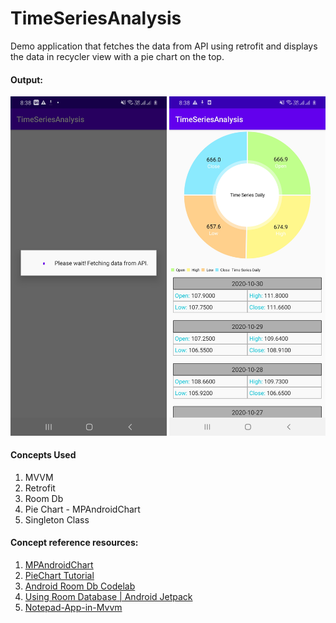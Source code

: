 # TimeSeriesAnalysis
Demo application that fetches the data from API using retrofit and displays the data in recycler view with a pie chart on the top.

#### Output:
<p align="center">
  <img src="https://github.com/dev-nitinb/TimeSeriesAnalysis/blob/master/images/ss1.jpg" width="250">
  <img src="https://github.com/dev-nitinb/TimeSeriesAnalysis/blob/master/images/ss2.jpg" width="250">
</p>


#### Concepts Used
1. MVVM
2. Retrofit
3. Room Db
4. Pie Chart - MPAndroidChart
5. Singleton Class

#### Concept reference resources:
1. [MPAndroidChart](https://github.com/PhilJay/MPAndroidChart)
2. [PieChart Tutorial](https://www.youtube.com/watch?v=mWJB1NLFJGg)
2. [Android Room Db Codelab](https://codelabs.developers.google.com/codelabs/android-room-with-a-view)
3. [Using Room Database | Android Jetpack](https://medium.com/mindorks/using-room-database-android-jetpack-675a89a0e942)
5. [Notepad-App-in-Mvvm](https://github.com/nameisjayant/Android-Notepad-App-in-Mvvm-with-Room-Database-and-Kotlin-Coroutines)
